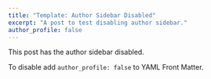 ```yaml
---
title: "Template: Author Sidebar Disabled"
excerpt: "A post to test disabling author sidebar."
author_profile: false
---
```


This post has the author sidebar disabled.

To disable add `author_profile: false` to YAML Front Matter.